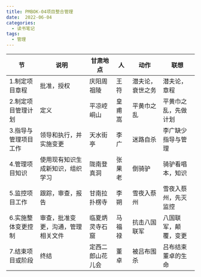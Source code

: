 ```yaml
---
title: PMBOK-04项目整合管理
date:  2022-06-04
categories:
  - 读书笔记
tags:
  - 管理
---
```


| 节                   | 说明                               | 甘肃地点         | 人     | 动作             | 联想                 |
| -------------------- | ---------------------------------- | ---------------- | ------ | ---------------- | -------------------- |
| 1.制定项目章程       | 批准，授权                         | 庆阳周祖陵       | 王符   | 潜夫论，衰世之务 | 潜夫论，章程         |
| 2.制定项目管理计划   | 定义                               | 平凉崆峒山       | 皇甫嵩 | 平黄巾之乱       | 平黄巾之乱，先做计划 |
| 3.指导与管理项目工作 | 领导和执行，并实施变更             | 天水街亭         | 李广   | 迷路自杀         | 李广缺少指导与管理   |
| 4.管理项目知识       | 使用现有知识生成新知识，组织学习   | 陇南登真洞       | 张果老 | 倒骑驴           | 骑驴看唱本，知识     |
| 5.监控项目工作       | 跟踪，审查，报告                   | 甘南拉扑楞寺     | 李朔   | 雪夜入蔡州       | 雪夜入蔡州，先灭监控 |
| 6.实施整体变更控制   | 审查，批准变更，沟通，管理相关文件 | 临夏炳灵寺石窟   | 马福禄 | 抗击八国联军     | 八国联军，颠覆，变更 |
| 7.结束项目或阶段     | 终结                               | 定西二郎山花儿会 | 董卓   | 被吕布围杀       | 吕布结束董卓的生命   |



